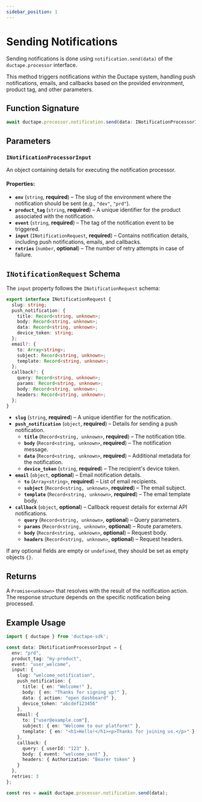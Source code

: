 ```yaml
---
sidebar_position: 1
---
```


# Sending Notifications  

Sending notifications is done using `notification.send(data)` of the `ductape.processor` interface.  

This method triggers notifications within the Ductape system, handling push notifications, emails, and callbacks based on the provided environment, product tag, and other parameters.  

## Function Signature  
```typescript
await ductape.processor.notification.send(data: INotificationProcessorInput)
```

## Parameters  

### `INotificationProcessorInput`  
An object containing details for executing the notification processor.  

#### Properties:  
- **`env`** (`string`, **required**) – The slug of the environment where the notification should be sent (e.g., `"dev"`, `"prd"`).  
- **`product_tag`** (`string`, **required**) – A unique identifier for the product associated with the notification.  
- **`event`** (`string`, **required**) – The tag of the notification event to be triggered.  
- **`input`** (`INotificationRequest`, **required**) – Contains notification details, including push notifications, emails, and callbacks.  
- **`retries`** (`number`, **optional**) – The number of retry attempts in case of failure.  

## `INotificationRequest` Schema  
The `input` property follows the `INotificationRequest` schema:  
```typescript
export interface INotificationRequest {
  slug: string;
  push_notification: {
    title: Record<string, unknown>;
    body: Record<string, unknown>;
    data: Record<string, unknown>;
    device_token: string;
  };
  email?: {
    to: Array<string>;
    subject: Record<string, unknown>;
    template: Record<string, unknown>;
  };
  callback?: {
    query: Record<string, unknown>;
    params: Record<string, unknown>;
    body: Record<string, unknown>;
    headers: Record<string, unknown>;
  };
}
```
- **`slug`** (`string`, **required**) – A unique identifier for the notification.  
- **`push_notification`** (`object`, **required**) – Details for sending a push notification.  
  - **`title`** (`Record<string, unknown>`, **required**) – The notification title.  
  - **`body`** (`Record<string, unknown>`, **required**) – The notification message.  
  - **`data`** (`Record<string, unknown>`, **required**) – Additional metadata for the notification.  
  - **`device_token`** (`string`, **required**) – The recipient's device token.  
- **`email`** (`object`, **optional**) – Email notification details.  
  - **`to`** (`Array<string>`, **required**) – List of email recipients.  
  - **`subject`** (`Record<string, unknown>`, **required**) – The email subject.  
  - **`template`** (`Record<string, unknown>`, **required**) – The email template body.  
- **`callback`** (`object`, **optional**) – Callback request details for external API notifications.  
  - **`query`** (`Record<string, unknown>`, **optional**) – Query parameters.  
  - **`params`** (`Record<string, unknown>`, **optional**) – Route parameters.  
  - **`body`** (`Record<string, unknown>`, **optional**) – Request body.  
  - **`headers`** (`Record<string, unknown>`, **optional**) – Request headers.  

If any optional fields are empty or `undefined`, they should be set as empty objects `{}`.  

## Returns  
A `Promise<unknown>` that resolves with the result of the notification action. The response structure depends on the specific notification being processed.  

## Example Usage  
```typescript
import { ductape } from 'ductape-sdk';

const data: INotificationProcessorInput = {
  env: "prd",
  product_tag: "my-product",
  event: "user_welcome",
  input: {
    slug: "welcome_notification",
    push_notification: {
      title: { en: "Welcome!" },
      body: { en: "Thanks for signing up!" },
      data: { action: "open_dashboard" },
      device_token: "abcdef123456"
    },
    email: {
      to: ["user@example.com"],
      subject: { en: "Welcome to our platform!" },
      template: { en: "<h1>Hello!</h1><p>Thanks for joining us.</p>" }
    },
    callback: {
      query: { userId: "123" },
      body: { event: "welcome_sent" },
      headers: { Authorization: "Bearer token" }
    }
  },
  retries: 3
};

const res = await ductape.processor.notification.send(data);
```